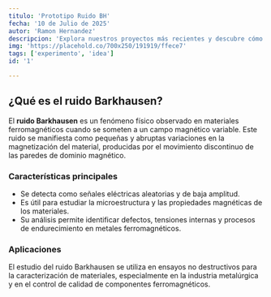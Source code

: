 ```yaml
---
titulo: 'Prototipo Ruido BH'
fecha: '10 de Julio de 2025'
autor: 'Ramon Hernandez'
descripcion: 'Explora nuestros proyectos más recientes y descubre cómo aplicamos el electromagnetismo en la investigación.'
img: 'https://placehold.co/700x250/191919/ffece7'
tags: ['experimento', 'idea']
id: '1'

---
```


## ¿Qué es el ruido Barkhausen?

El **ruido Barkhausen** es un fenómeno físico observado en materiales ferromagnéticos cuando se someten a un campo magnético variable. Este ruido se manifiesta como pequeñas y abruptas variaciones en la magnetización del material, producidas por el movimiento discontinuo de las paredes de dominio magnético.

### Características principales

- Se detecta como señales eléctricas aleatorias y de baja amplitud.
- Es útil para estudiar la microestructura y las propiedades magnéticas de los materiales.
- Su análisis permite identificar defectos, tensiones internas y procesos de endurecimiento en metales ferromagnéticos.

### Aplicaciones

El estudio del ruido Barkhausen se utiliza en ensayos no destructivos para la caracterización de materiales, especialmente en la industria metalúrgica y en el control de calidad de componentes ferromagnéticos.